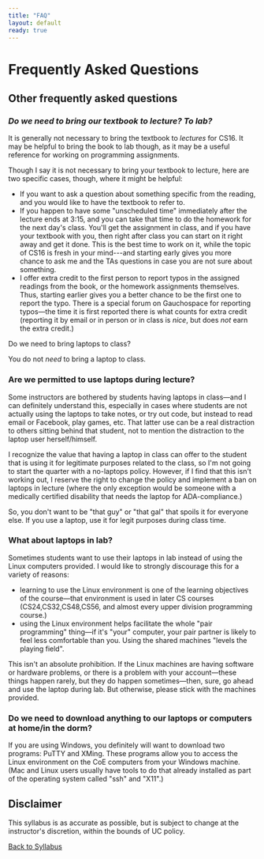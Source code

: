 ```yaml
---
title: "FAQ"
layout: default
ready: true
---
```


# Frequently Asked Questions

<h2 class="pagebreak">Other frequently asked questions</h2>
<h3 ><em>Do we need to bring our textbook to lecture? To lab?</em></h3>
<p> It is generally not necessary to bring the textbook to <em>lectures</em> for CS16. It may be helpful to bring the book to lab though, as it may be a useful reference for working on programming assignments.</p>
<p>Though I say it is not necessary to bring your textbook to lecture, here are two specific cases, though, where it might be helpful:</p>
<ul>
  <li>If you want to ask a question about something specific from the reading, and you would like to have the textbook to refer to.</li>
  <li>If you happen to have some &quot;unscheduled time&quot; immediately after the lecture ends at 3:15, and you can take that time to do the homework for the next day's class.   You'll get the assignment in class, and if you have your textbook with you, then right after class you can start on it right away and get it done.  This is the best time to work on it, while the topic of CS16 is fresh in your mind---and starting early gives you more chance to ask me and the TAs questions in case you are not sure about something.</li>
  <li>I offer extra credit to the first person to report typos in the assigned readings from the book, or the homework assignments themselves.  Thus, starting earlier gives you a better chance to be the first one to report the typo. There is a special forum on Gauchospace for reporting typos—the time it is first reported there is what counts for extra credit (reporting it by email or in person or in class is <em>nice</em>, but does <em>not</em> earn the extra credit.)</li>
  </ul>
<p >Do we need to bring laptops to class? </p>
<p >You do not <em>need</em> to bring a laptop to class. </p>
<h3 >Are we permitted to use laptops during lecture?</h3>
<p >Some instructors are bothered by students having laptops in class—and I can definitely understand this, especially in cases where students are not actually using the laptops to take notes, or try out code, but instead to read email or Facebook, play games, etc. That latter use can be a real distraction to others sitting behind that student, not to mention the distraction to the laptop user herself/himself.</p>
<p >I recognize the value that having a laptop in class can offer to the student that is using it for legitimate purposes related to the class, so I'm not going to start the quarter with a no-laptops policy. However, if I find that this isn't working out, I reserve the right to change the policy and implement a  ban on laptops in lecture (where the only exception would be someone with a medically certified disability that needs the laptop for ADA-compliance.)</p>
<p >So, you don't want to be &quot;that guy&quot; or &quot;that gal&quot; that spoils it for everyone else. If you use a laptop, use it for legit purposes during class time.</p>
<h3 >What about laptops in lab?</h3>
<p >Sometimes students want to use their laptops in lab instead of using the Linux computers provided. I would like to strongly discourage this for a variety of reasons:</p>
<ul>
  <li>learning to use the Linux environment is one of the learning objectives of the course—that environment is used in later CS courses (CS24,CS32,CS48,CS56, and almost every upper division programming course.)</li>
  <li>using the Linux environment helps facilitate the whole &quot;pair programming&quot; thing—if it's &quot;your&quot; computer, your pair partner is likely to feel less comfortable than you. Using the shared machines &quot;levels the playing field&quot;.</li>
  </ul>
<p>This isn't an absolute prohibition. If the Linux machines are having software or hardware problems, or there is a problem with your account—these things happen rarely, but they do happen sometimes—then, sure, go ahead and use the laptop during lab. But otherwise, please stick with the machines provided.</p>
<h3>Do we need to download anything to our laptops or computers at home/in the dorm?</h3>
<p>If you are using Windows, you definitely will want to download two programs: PuTTY and XMing. These programs allow you to access the Linux environment on the CoE computers from your Windows machine. (Mac and Linux users usually have tools to do that already installed as part of the operating system called &quot;ssh&quot; and &quot;X11&quot;.)</p>
<h2>Disclaimer</h2>
<p>This syllabus is as accurate as possible, but is subject to change at the instructor's discretion, within the bounds of UC policy.</p>






[Back to Syllabus](/info/syllabus/)